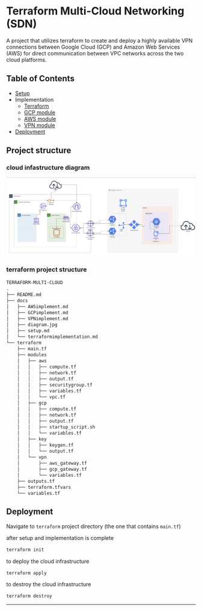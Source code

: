 # Terraform Multi-Cloud Networking (SDN)
A project that utilizes terraform to create and deploy a highly available VPN connections between Google Cloud (GCP) and Amazon Web Services (AWS) for direct communication between VPC networks across the two cloud platforms.


## Table of Contents

* [Setup](docs/setup.md)
* Implementation
    * [Terraform](/docs/terraformimplementation.md)
    * [GCP module](docs/GCPimplement.md)
    * [AWS module](/docs/AWSimplement.md)
    * [VPN module](/docs/VPNimplement.md)
* [Deployment](#deployment)

## Project structure 
### cloud infastructure diagram
![diagram](/docs/diagram.jpg)

### terraform project structure
```
TERRAFORM-MULTI-CLOUD
.
├── README.md
├── docs
│   ├── AWSimplement.md
│   ├── GCPimplement.md
│   ├── VPNimplement.md
│   ├── diagram.jpg
│   ├── setup.md
│   └── terraformimplementation.md
└── terraform
    ├── main.tf
    ├── modules
    │   ├── aws
    │   │   ├── compute.tf
    │   │   ├── network.tf
    │   │   ├── output.tf
    │   │   ├── securitygroup.tf
    │   │   ├── variables.tf
    │   │   └── vpc.tf
    │   ├── gcp
    │   │   ├── compute.tf
    │   │   ├── network.tf
    │   │   ├── output.tf
    │   │   ├── startup_script.sh
    │   │   └── variables.tf
    │   ├── key
    │   │   ├── keygen.tf
    │   │   └── output.tf
    │   └── vpn
    │       ├── aws_gateway.tf
    │       ├── gcp_gateway.tf
    │       └── variables.tf
    ├── outputs.tf
    ├── terraform.tfvars
    └── variables.tf
```
## Deployment 
Navigate to `terraform` project directory (the one that contains `main.tf`)

after setup and implementation is complete 
```sh
terraform init 
```
to deploy the cloud infrastructure
```sh
terraform apply
```

to destroy the cloud infrastructure
```sh
terraform destroy
```

--------------------------

